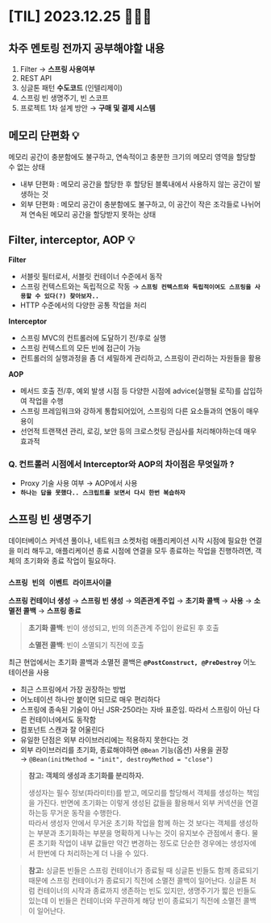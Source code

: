# [TIL] 2023.12.25 🧑🏻‍🏫

## 차주 멘토링 전까지 공부해야할 내용
1. Filter &rarr; **스프링 사용여부**
2. REST API
3. 싱글톤 패턴 **수도코드** (인텔리제이)
4. 스프링 빈 생명주기, 빈 스코프
5. 프로젝트 1차 설계 방안 &rarr; **구매 및 결제 시스템**


## 메모리 단편화 💡
메모리 공간이 충분함에도 불구하고, 연속적이고 충분한 크기의 메모리 영역을 할당할 수 없는 상태

* 내부 단편화 : 메모리 공간을 할당한 후 할당된 블록내에서 사용하지 않는 공간이 발생하는 것
* 외부 단편화 : 메모리 공간이 충분함에도 불구하고, 이 공간이 작은 조각들로 나뉘어져 연속된 메모리 공간을 할당받지 못하는 상태

## Filter, interceptor, AOP 💡
**Filter**
* 서블릿 필터로서, 서블릿 컨테이너 수준에서 동작
* 스프링 컨텍스트와는 독립적으로 작동 &rarr; **`스프링 컨텍스트와 독립적이여도 스프링을 사용할 수 있다(?) 찾아보자..`**
* HTTP 수준에서의 다양한 공통 작업을 처리

**Interceptor**
* 스프링 MVC의 컨트롤러에 도달하기 전/후로 실행
* 스프링 컨텍스트의 모든 빈에 접근이 가능
* 컨트롤러의 실행과정을 좀 더 세밀하게 관리하고, 스프링이 관리하는 자원들을 활용

**AOP**
* 메서드 호출 전/후, 예외 발생 시점 등 다양한 시점에 advice(실행될 로직)를 삽입하여 작업을 수행
* 스프링 프레임워크와 강하게 통합되어있어, 스프링의 다른 요소들과의 연동이 매우 용이
* 선언적 트랜잭션 관리, 로깅, 보안 등의 크로스컷팅 관심사를 처리해야하는데 매우 효과적

### Q. 컨트롤러 시점에서 Interceptor와 AOP의 차이점은 무엇일까 ?
* Proxy 기술 사용 여부 &rarr; AOP에서 사용
* **`하나는 답을 못했다.. 스크립트를 보면서 다시 한번 복습하자`**


## 스프링 빈 생명주기
데이터베이스 커넥션 풀이나, 네트워크 소켓처럼 애플리케이션 시작 시점에 필요한 연결을 미리 해두고, 애플리케이션 종료 시점에 연결을 모두 종료하는 작업을 진행하려면, 
객체의 초기화와 종료 작업이 필요하다.

### **`스프링 빈의 이벤트 라이프사이클`**

**스프링 컨테이너 생성** &rarr; **스프링 빈 생성** &rarr; **의존관계 주입** &rarr; **초기화 콜백** &rarr; **사용** &rarr; **소멸전 콜백** &rarr; **스프링 종료**

> **초기화 콜백**: 빈이 생성되고, 빈의 의존관계 주입이 완료된 후 호출
>
> **소멸전 콜백**: 빈이 소멸되기 직전에 호출

최근 현업에서는 초기화 콜백과 소멸전 콜백은 **`@PostConstruct, @PreDestroy`** 어노테이션을 사용
* 최근 스프링에서 가장 권장하는 방법
* 어노테이션 하나만 붙이면 되므로 매우 편리하다
* 스프링에 종속된 기술이 아닌 JSR-250라는 자바 표준임. 따라서 스프링이 아닌 다른 컨테이너에서도 동작함
* 컴포넌트 스캔과 잘 어울린다
* 유일한 단점은 외부 라이브러리에는 적용하지 못한다는 것
* 외부 라이브러리를 초기화, 종료해야하면 `@Bean` 기능(옵션) 사용을 권장  
&rarr; `@Bean(initMethod = "init", destroyMethod = "close")`

> **참고: 객체의 생성과 초기화를 분리하자.**
> 
> 생성자는 필수 정보(파라미터)를 받고, 메모리를 할당해서 객체를 생성하는 책임을 가진다. 반면에 초기화는 이렇게 생성된 값들을 활용해서 외부 커넥션을 연결하는등 무거운 동작을 수행한다.  
> 따라서 생성자 안에서 무거운 초기화 작업을 함께 하는 것 보다는 객체를 생성하는 부분과 초기화하는 부분을 명확하게 나누는 것이 유지보수 관점에서 좋다. 물론 초기화 작업이 내부 값들만 약간 변경하는 정도로 단순한 경우에는 생성자에서 한번에 다 처리하는게 더 나을 수 있다.

> **참고:** 싱글톤 빈들은 스프링 컨테이너가 종료될 때 싱글톤 빈들도 함께 종료되기 때문에 스프링 컨테이너가 종료되기 직전에 소멸전 콜백이 일어난다.  싱글톤 처럼 컨테이너의 시작과 종료까지 생존하는 빈도 있지만, 생명주기가 짧은 빈들도 있는데 이 빈들은 컨테이너와 무관하게 해당 빈이 종료되기 직전에 소멸전 콜백이 일어난다.
